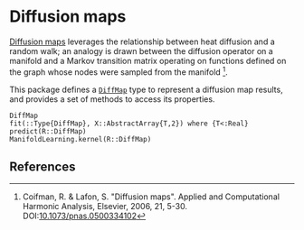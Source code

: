 # Diffusion maps


[Diffusion maps](http://en.wikipedia.org/wiki/Diffusion_map) leverages the relationship between heat diffusion and a random walk; an analogy is drawn between the diffusion operator on a manifold and a Markov transition matrix operating on functions defined on the graph whose nodes were sampled from the manifold [^1].

This package defines a [`DiffMap`](@ref) type to represent a diffusion map results, and provides a set of methods to access its properties.

```@docs
DiffMap
fit(::Type{DiffMap}, X::AbstractArray{T,2}) where {T<:Real}
predict(R::DiffMap)
ManifoldLearning.kernel(R::DiffMap)
```

## References

[^1]: Coifman, R. & Lafon, S. "Diffusion maps". Applied and Computational Harmonic Analysis, Elsevier, 2006, 21, 5-30. DOI:[10.1073/pnas.0500334102](http://dx.doi.org/doi:10.1073/pnas.0500334102)
